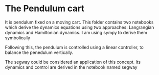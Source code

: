 # The Pendulum cart
It is pendulum fixed on a moving cart. This folder contains two notebooks which derive the dynamics equations using two approaches: Langrangian dynamics and Hamiltonian dynamics. I am using sympy to derive them symbolically

Following this, the pendulum is controlled using a linear controller, to balance the penedulum vertically.

The segway could be considered an application of this concept. Its dynamics and control are derived in the notebook named segway